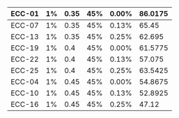 

| ECC-01 | 1% | 0.35 | 45% | 0.00% | 86.0175 |
| :--- | :--- | :--- | :--- | :--- | :--- |
| ECC-07 | 1% | 0.35 | 45% | 0.13% | 65.45 |
| ECC-13 | 1% | 0.35 | 45% | 0.25% | 62.695 |
| ECC-19 | 1% | 0.4 | 45% | 0.00% | 61.5775 |
| ECC-22 | 1% | 0.4 | 45% | 0.13% | 57.075 |
| ECC-25 | 1% | 0.4 | 45% | 0.25% | 63.5425 |
| ECC-04 | 1% | 0.45 | 45% | 0.00% | 54.8675 |
| ECC-10 | 1% | 0.45 | 45% | 0.13% | 52.8925 |
| ECC-16 | 1% | 0.45 | 45% | 0.25% | 47.12 |



